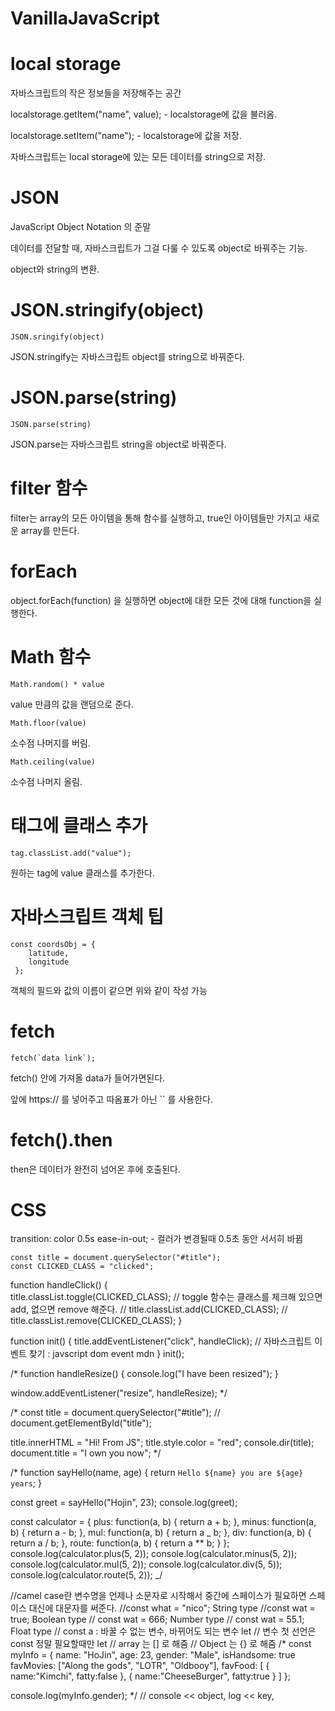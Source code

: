 # VanillaJavaScript

# local storage

자바스크립트의 작은 정보들을 저장해주는 공간

localstorage.getItem("name", value); - localstorage에 값을 불러옴.

localstorage.setItem("name"); - localstorage에 값을 저장.

자바스크립트는 local storage에 있는 모든 데이터를 string으로 저장.

# JSON

JavaScript Object Notation 의 준말

데이터를 전달할 때, 자바스크립트가 그걸 다룰 수 있도록 object로 바꿔주는 기능.

object와 string의 변환.

# JSON.stringify(object)

    JSON.sringify(object)

JSON.stringify는 자바스크립트 object를 string으로 바꿔준다.

# JSON.parse(string)

    JSON.parse(string)

JSON.parse는 자바스크립트 string을 object로 바꿔준다.

# filter 함수

filter는 array의 모든 아이템을 통해 함수를 실행하고, true인 아이템들만 가지고 새로운 array를 만든다.

# forEach

object.forEach(function) 을 실행하면 object에 대한 모든 것에 대해 function을 실행한다.

# Math 함수

    Math.random() * value

value 만큼의 값을 랜덤으로 준다.

    Math.floor(value)

소수점 나머지를 버림.

    Math.ceiling(value)

소수점 나머지 올림.

# 태그에 클래스 추가

    tag.classList.add("value");

원하는 tag에 value 클래스를 추가한다.

# 자바스크립트 객체 팁

    const coordsObj = {
        latitude,
        longitude
     };

객체의 필드와 값의 이름이 같으면 위와 같이 작성 가능

# fetch

    fetch(`data link`);

fetch() 안에 가져올 data가 들어가면된다.

앞에 https:// 를 넣어주고 따옴표가 아닌 `` 를 사용한다.

# fetch().then

then은 데이터가 완전히 넘어온 후에 호출된다.

# CSS

transition: color 0.5s ease-in-out; - 컬러가 변경될때 0.5초 동안 서서히 바뀜

    const title = document.querySelector("#title");
    const CLICKED_CLASS = "clicked";

function handleClick() {  
title.classList.toggle(CLICKED_CLASS); // toggle 함수는 클래스를 체크해 있으면 add, 없으면 remove 해준다.
// title.classList.add(CLICKED_CLASS);
// title.classList.remove(CLICKED_CLASS);
}

function init() {
title.addEventListener("click", handleClick); // 자바스크립트 이벤트 찾기 : javscript dom event mdn
}
init();

/\* function handleResize() {
console.log("I have been resized");
}

window.addEventListener("resize", handleResize); \*/

/\* const title = document.querySelector("#title"); // document.getElementById("title");

title.innerHTML = "Hi! From JS";
title.style.color = "red";
console.dir(title);
document.title = "I own you now"; \*/

/\* function sayHello(name, age) {
return `Hello ${name} you are ${age} years`;
}

const greet = sayHello("Hojin", 23);
console.log(greet);

const calculator = {
plus: function(a, b) {
return a + b;
},
minus: function(a, b) {
return a - b;
},
mul: function(a, b) {
return a _ b;
},
div: function(a, b) {
return a / b;
},
route: function(a, b) {
return a \*\* b;
}
};
console.log(calculator.plus(5, 2));
console.log(calculator.minus(5, 2));
console.log(calculator.mul(5, 2));
console.log(calculator.div(5, 5));
console.log(calculator.route(5, 2)); _/

//camel case란 변수명을 언제나 소문자로 시작해서 중간에 스페이스가 필요하면 스페이스 대신에 대문자를 써준다.
//const what = "nico"; String type
//const wat = true; Boolean type
// const wat = 666; Number type
// const wat = 55.1; Float type
// const a : 바꿀 수 없는 변수, 바뀌어도 되는 변수 let
// 변수 첫 선언은 const 정말 필요할때만 let
// array 는 [] 로 해줌
// Object 는 {} 로 해줌
/\* const myInfo = {
name: "HoJin",
age: 23,
gender: "Male",
isHandsome: true
favMovies: ["Along the gods", "LOTR", "Oldbooy"],
favFood: [
{
name:"Kimchi",
fatty:false
},
{
name:"CheeseBurger",
fatty:true
}
]
};

console.log(myInfo.gender); \*/
// console << object, log << key,
